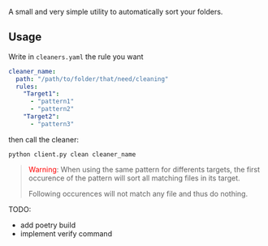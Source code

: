 A small and very simple utility to automatically sort your folders.

## Usage
Write in `cleaners.yaml` the rule you want
```YAML
cleaner_name:
  path: "/path/to/folder/that/need/cleaning"
  rules:
    "Target1":
      - "pattern1"
      - "pattern2"
    "Target2":
      - "pattern3"
```

then call the cleaner:

```
python client.py clean cleaner_name
```

> <font color="red">Warning</font>: When using the same pattern for differents targets, the first occurence of the pattern will sort all matching files in its target. 
> 
> Following occurences will not match any file and thus do nothing.


TODO:
- add poetry build
- implement verify command